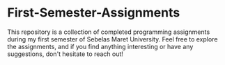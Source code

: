 # First-Semester-Assignments

This repository is a collection of completed programming assignments during my first semester of Sebelas Maret University. Feel free to explore the assignments, and if you find anything interesting or have any suggestions, don't hesitate to reach out!
